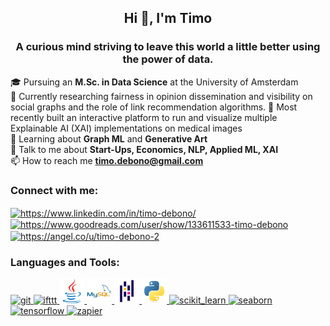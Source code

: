 <h2 align="center">Hi 👋, I'm Timo</h2>
<h3 align="center">A curious mind striving to leave this world a little better using the power of data.</h3>

🎓 Pursuing an **M.Sc. in Data Science** at the University of Amsterdam <br>
🔬 Currently researching fairness in opinion dissemination and visibility on social graphs and the role of link recommendation algorithms.
🚧 Most recently built an interactive platform to run and visualize multiple Explainable AI (XAI) implementations on medical images <br>
🌱 Learning about **Graph ML** and **Generative Art** <br>
💬 Talk to me about **Start-Ups, Economics, NLP, Applied ML, XAI** <br>
📫 How to reach me **timo.debono@gmail.com**

<h3 align="left">Connect with me:</h3>
<p align="left">
<a href="https://www.linkedin.com/in/timo-debono/" target="blank"><img align="center" src="https://raw.githubusercontent.com/rahuldkjain/github-profile-readme-generator/master/src/images/icons/Social/linked-in-alt.svg" alt="https://www.linkedin.com/in/timo-debono/" height="30" width="40" /></a>
<a href="https://www.goodreads.com/user/show/133611533-timo-debono" target="blank"><img align="center" src="https://upload.wikimedia.org/wikipedia/commons/5/5a/Goodreads_logo_-_SuperTinyIcons.svg" alt="https://www.goodreads.com/user/show/133611533-timo-debono" height="30" width="40" /></a>
<a href=" https://angel.co/u/timo-debono-2" target="blank"><img align="center" src="https://cdn1.iconfinder.com/data/icons/logos-and-brands-3/512/20_Angellist_logo_logos-512.png" alt="https://angel.co/u/timo-debono-2" height="40" width="40" /></a>
  
</p>
</p>


<h3 align="left">Languages and Tools:</h3>
<p align="left"> <a href="https://git-scm.com/" target="_blank" rel="noreferrer"> <img src="https://www.vectorlogo.zone/logos/git-scm/git-scm-icon.svg" alt="git" width="40" height="40"/> </a> <a href="https://ifttt.com/" target="_blank" rel="noreferrer"> <img src="https://www.vectorlogo.zone/logos/ifttt/ifttt-ar21.svg" alt="ifttt" width="40" height="40"/> </a> <a href="https://www.java.com" target="_blank" rel="noreferrer"> <img src="https://raw.githubusercontent.com/devicons/devicon/master/icons/java/java-original.svg" alt="java" width="40" height="40"/> </a> <a href="https://www.mysql.com/" target="_blank" rel="noreferrer"> <img src="https://raw.githubusercontent.com/devicons/devicon/master/icons/mysql/mysql-original-wordmark.svg" alt="mysql" width="40" height="40"/> </a> <a href="https://pandas.pydata.org/" target="_blank" rel="noreferrer"> <img src="https://raw.githubusercontent.com/devicons/devicon/2ae2a900d2f041da66e950e4d48052658d850630/icons/pandas/pandas-original.svg" alt="pandas" width="40" height="40"/> </a> <a href="https://www.python.org" target="_blank" rel="noreferrer"> <img src="https://raw.githubusercontent.com/devicons/devicon/master/icons/python/python-original.svg" alt="python" width="40" height="40"/> </a> <a href="https://scikit-learn.org/" target="_blank" rel="noreferrer"> <img src="https://upload.wikimedia.org/wikipedia/commons/0/05/Scikit_learn_logo_small.svg" alt="scikit_learn" width="40" height="40"/> </a> <a href="https://seaborn.pydata.org/" target="_blank" rel="noreferrer"> <img src="https://seaborn.pydata.org/_images/logo-mark-lightbg.svg" alt="seaborn" width="40" height="40"/> </a> <a href="https://www.tensorflow.org" target="_blank" rel="noreferrer"> <img src="https://www.vectorlogo.zone/logos/tensorflow/tensorflow-icon.svg" alt="tensorflow" width="40" height="40"/> </a> <a href="https://zapier.com" target="_blank" rel="noreferrer"> <img src="https://www.vectorlogo.zone/logos/zapier/zapier-icon.svg" alt="zapier" width="40" height="40"/> </a> </p>


<!---
TDebono/TDebono is a ✨ special ✨ repository because its `README.md` (this file) appears on your GitHub profile.
You can click the Preview link to take a look at your changes.
--->
